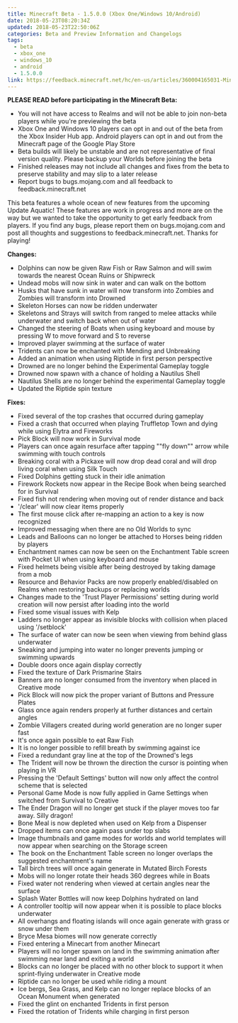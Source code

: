 ```yaml
---
title: Minecraft Beta - 1.5.0.0 (Xbox One/Windows 10/Android)
date: 2018-05-23T08:20:34Z
updated: 2018-05-23T22:50:06Z
categories: Beta and Preview Information and Changelogs
tags:
  - beta
  - xbox_one
  - windows_10
  - android
  - 1.5.0.0
link: https://feedback.minecraft.net/hc/en-us/articles/360004165031-Minecraft-Beta-1-5-0-0-Xbox-One-Windows-10-Android
---
```


**PLEASE READ before participating in the Minecraft Beta:**

- You will not have access to Realms and will not be able to join non-beta players while you're previewing the beta
- Xbox One and Windows 10 players can opt in and out of the beta from the Xbox Insider Hub app. Android players can opt in and out from the Minecraft page of the Google Play Store
- Beta builds will likely be unstable and are not representative of final version quality. Please backup your Worlds before joining the beta
- Finished releases may not include all changes and fixes from the beta to preserve stability and may slip to a later release
- Report bugs to bugs.mojang.com and all feedback to feedback.minecraft.net

  
This beta features a whole ocean of new features from the upcoming Update Aquatic! These features are work in progress and more are on the way but we wanted to take the opportunity to get early feedback from players. If you find any bugs, please report them on bugs.mojang.com and post all thoughts and suggestions to feedback.minecraft.net. Thanks for playing!  
  
  
**Changes:**

- Dolphins can now be given Raw Fish or Raw Salmon and will swim towards the nearest Ocean Ruins or Shipwreck
- Undead mobs will now sink in water and can walk on the bottom
- Husks that have sunk in water will now transform into Zombies and Zombies will transform into Drowned
- Skeleton Horses can now be ridden underwater
- Skeletons and Strays will switch from ranged to melee attacks while underwater and switch back when out of water
- Changed the steering of Boats when using keyboard and mouse by pressing W to move forward and S to reverse
- Improved player swimming at the surface of water
- Tridents can now be enchanted with Mending and Unbreaking
- Added an animation when using Riptide in first person perspective
- Drowned are no longer behind the Experimental Gameplay toggle
- Drowned now spawn with a chance of holding a Nautilus Shell
- Nautilus Shells are no longer behind the experimental Gameplay toggle
- Updated the Riptide spin texture

  
**Fixes:**

- Fixed several of the top crashes that occurred during gameplay
- Fixed a crash that occurred when playing Truffletop Town and dying while using Elytra and Fireworks
- Pick Block will now work in Survival mode
- Players can once again resurface after tapping ""fly down"" arrow while swimming with touch controls
- Breaking coral with a Pickaxe will now drop dead coral and will drop living coral when using Silk Touch
- Fixed Dolphins getting stuck in their idle animation
- Firework Rockets now appear in the Recipe Book when being searched for in Survival
- Fixed fish not rendering when moving out of render distance and back
- '/clear' will now clear items properly
- The first mouse click after re-mapping an action to a key is now recognized
- Improved messaging when there are no Old Worlds to sync
- Leads and Balloons can no longer be attached to Horses being ridden by players
- Enchantment names can now be seen on the Enchantment Table screen with Pocket UI when using keyboard and mouse
- Fixed helmets being visible after being destroyed by taking damage from a mob
- Resource and Behavior Packs are now properly enabled/disabled on Realms when restoring backups or replacing worlds
- Changes made to the 'Trust Player Permissions' setting during world creation will now persist after loading into the world
- Fixed some visual issues with Kelp
- Ladders no longer appear as invisible blocks with collision when placed using '/setblock'
- The surface of water can now be seen when viewing from behind glass underwater
- Sneaking and jumping into water no longer prevents jumping or swimming upwards
- Double doors once again display correctly
- Fixed the texture of Dark Prismarine Stairs
- Banners are no longer consumed from the inventory when placed in Creative mode
- Pick Block will now pick the proper variant of Buttons and Pressure Plates
- Glass once again renders properly at further distances and certain angles
- Zombie Villagers created during world generation are no longer super fast
- It's once again possible to eat Raw Fish
- It is no longer possible to refill breath by swimming against ice
- Fixed a redundant gray line at the top of the Drowned's legs
- The Trident will now be thrown the direction the cursor is pointing when playing in VR
- Pressing the 'Default Settings' button will now only affect the control scheme that is selected
- Personal Game Mode is now fully applied in Game Settings when switched from Survival to Creative
- The Ender Dragon will no longer get stuck if the player moves too far away. Silly dragon!
- Bone Meal is now depleted when used on Kelp from a Dispenser
- Dropped items can once again pass under top slabs
- Image thumbnails and game modes for worlds and world templates will now appear when searching on the Storage screen
- The book on the Enchantment Table screen no longer overlaps the suggested enchantment's name
- Tall birch trees will once again generate in Mutated Birch Forests
- Mobs will no longer rotate their heads 360 degrees while in Boats
- Fixed water not rendering when viewed at certain angles near the surface
- Splash Water Bottles will now keep Dolphins hydrated on land
- A controller tooltip will now appear when it is possible to place blocks underwater
- All overhangs and floating islands will once again generate with grass or snow under them
- Bryce Mesa biomes will now generate correctly
- Fixed entering a Minecart from another Minecart
- Players will no longer spawn on land in the swimming animation after swimming near land and exiting a world
- Blocks can no longer be placed with no other block to support it when sprint-flying underwater in Creative mode
- Riptide can no longer be used while riding a mount
- Ice bergs, Sea Grass, and Kelp can no longer replace blocks of an Ocean Monument when generated
- Fixed the glint on enchanted Tridents in first person
- Fixed the rotation of Tridents while charging in first person
